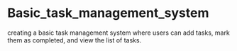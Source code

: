 # Basic_task_management_system
creating a basic task management system where users can add tasks, mark them as completed, and view the list of tasks.
